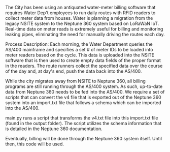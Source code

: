 The City has been using an antiquated water-meter billing software that requires Water Dep't employees to run daily routes with RFID readers to collect meter data from houses. Water is planning a migration 
from the legacy NSITE system to the Neptune 360 system based on LoRaWaN IoT. Real-time data on meter reads is extremely useful for billing and monitoring leaking pipes, eliminating the need for manually
driving the routes each day. 

Process Description: Each morning, the Water Department queries the AS/400 mainframe and specifies a set # of meter IDs to be loaded into meter readers based on the cycle. This data is uploaded into the
NSITE software that is then used to create empty data fields of the proper format in the readers. The route runners collect the specified data over the course of the day and, at day's end, push the data 
back into the AS/400. 

While the city migrates away from NSITE to Neptune 360, all billing programs are still running through the AS/400 system. As such, up-to-date data from Neptune 360 needs to be fed into the AS/400.
We require a set of scripts that can convert the v4 file that is exported out of the Neptune 360 system into an import.txt file that follows a schema which can be imported into the AS/400.

main.py runs a script that transforms the v4.txt file into this import.txt file (found in the output folder). The script utilizes the schema information that is detailed in the Neptune 360 documentation. 


Eventually, billing will be done through the Neptune 360 system itself. Until then, this code will be used. 
